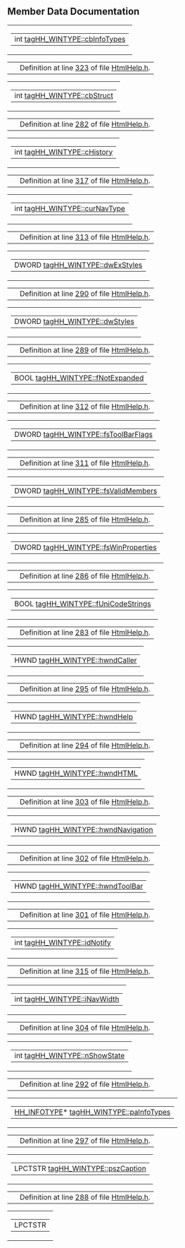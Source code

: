 ## Member Data Documentation

<span id="584385714caf652a3ab5be96b8f8afb6" class="anchor"></span>

<table class="mdTable" data-cellpadding="2" data-cellspacing="0">
<colgroup>
<col style="width: 100%" />
</colgroup>
<tbody>
<tr>
<td class="mdRow"><table data-cellpadding="0" data-cellspacing="0" data-border="0">
<tbody>
<tr>
<td class="md" data-nowrap="" data-valign="top">int <a href="structtagHH__WINTYPE.md#584385714caf652a3ab5be96b8f8afb6" class="el">tagHH_WINTYPE::cbInfoTypes</a></td>
</tr>
</tbody>
</table></td>
</tr>
</tbody>
</table>

|  |  |
|----|----|
|   | Definition at line <a href="HtmlHelp_8h-source.md#l00323" class="el">323</a> of file <a href="HtmlHelp_8h-source.md" class="el">HtmlHelp.h</a>. |

<span id="64f7690baa7b6a065390f019141fab07" class="anchor"></span>

<table class="mdTable" data-cellpadding="2" data-cellspacing="0">
<colgroup>
<col style="width: 100%" />
</colgroup>
<tbody>
<tr>
<td class="mdRow"><table data-cellpadding="0" data-cellspacing="0" data-border="0">
<tbody>
<tr>
<td class="md" data-nowrap="" data-valign="top">int <a href="structtagHH__WINTYPE.md#64f7690baa7b6a065390f019141fab07" class="el">tagHH_WINTYPE::cbStruct</a></td>
</tr>
</tbody>
</table></td>
</tr>
</tbody>
</table>

|  |  |
|----|----|
|   | Definition at line <a href="HtmlHelp_8h-source.md#l00282" class="el">282</a> of file <a href="HtmlHelp_8h-source.md" class="el">HtmlHelp.h</a>. |

<span id="5579d994c41c1d2a1dfd1884c4b95785" class="anchor"></span>

<table class="mdTable" data-cellpadding="2" data-cellspacing="0">
<colgroup>
<col style="width: 100%" />
</colgroup>
<tbody>
<tr>
<td class="mdRow"><table data-cellpadding="0" data-cellspacing="0" data-border="0">
<tbody>
<tr>
<td class="md" data-nowrap="" data-valign="top">int <a href="structtagHH__WINTYPE.md#5579d994c41c1d2a1dfd1884c4b95785" class="el">tagHH_WINTYPE::cHistory</a></td>
</tr>
</tbody>
</table></td>
</tr>
</tbody>
</table>

|  |  |
|----|----|
|   | Definition at line <a href="HtmlHelp_8h-source.md#l00317" class="el">317</a> of file <a href="HtmlHelp_8h-source.md" class="el">HtmlHelp.h</a>. |

<span id="afe3a06a93dfdaf76c1ae3c400243065" class="anchor"></span>

<table class="mdTable" data-cellpadding="2" data-cellspacing="0">
<colgroup>
<col style="width: 100%" />
</colgroup>
<tbody>
<tr>
<td class="mdRow"><table data-cellpadding="0" data-cellspacing="0" data-border="0">
<tbody>
<tr>
<td class="md" data-nowrap="" data-valign="top">int <a href="structtagHH__WINTYPE.md#afe3a06a93dfdaf76c1ae3c400243065" class="el">tagHH_WINTYPE::curNavType</a></td>
</tr>
</tbody>
</table></td>
</tr>
</tbody>
</table>

|  |  |
|----|----|
|   | Definition at line <a href="HtmlHelp_8h-source.md#l00313" class="el">313</a> of file <a href="HtmlHelp_8h-source.md" class="el">HtmlHelp.h</a>. |

<span id="a3af26af61accc0dfab4172c2ddd82ea" class="anchor"></span>

<table class="mdTable" data-cellpadding="2" data-cellspacing="0">
<colgroup>
<col style="width: 100%" />
</colgroup>
<tbody>
<tr>
<td class="mdRow"><table data-cellpadding="0" data-cellspacing="0" data-border="0">
<tbody>
<tr>
<td class="md" data-nowrap="" data-valign="top">DWORD <a href="structtagHH__WINTYPE.md#a3af26af61accc0dfab4172c2ddd82ea" class="el">tagHH_WINTYPE::dwExStyles</a></td>
</tr>
</tbody>
</table></td>
</tr>
</tbody>
</table>

|  |  |
|----|----|
|   | Definition at line <a href="HtmlHelp_8h-source.md#l00290" class="el">290</a> of file <a href="HtmlHelp_8h-source.md" class="el">HtmlHelp.h</a>. |

<span id="1b064c835854e2dd6c8b31d700197ddc" class="anchor"></span>

<table class="mdTable" data-cellpadding="2" data-cellspacing="0">
<colgroup>
<col style="width: 100%" />
</colgroup>
<tbody>
<tr>
<td class="mdRow"><table data-cellpadding="0" data-cellspacing="0" data-border="0">
<tbody>
<tr>
<td class="md" data-nowrap="" data-valign="top">DWORD <a href="structtagHH__WINTYPE.md#1b064c835854e2dd6c8b31d700197ddc" class="el">tagHH_WINTYPE::dwStyles</a></td>
</tr>
</tbody>
</table></td>
</tr>
</tbody>
</table>

|  |  |
|----|----|
|   | Definition at line <a href="HtmlHelp_8h-source.md#l00289" class="el">289</a> of file <a href="HtmlHelp_8h-source.md" class="el">HtmlHelp.h</a>. |

<span id="ddb0cf8e79254799b95e258a0e4789c5" class="anchor"></span>

<table class="mdTable" data-cellpadding="2" data-cellspacing="0">
<colgroup>
<col style="width: 100%" />
</colgroup>
<tbody>
<tr>
<td class="mdRow"><table data-cellpadding="0" data-cellspacing="0" data-border="0">
<tbody>
<tr>
<td class="md" data-nowrap="" data-valign="top">BOOL <a href="structtagHH__WINTYPE.md#ddb0cf8e79254799b95e258a0e4789c5" class="el">tagHH_WINTYPE::fNotExpanded</a></td>
</tr>
</tbody>
</table></td>
</tr>
</tbody>
</table>

|  |  |
|----|----|
|   | Definition at line <a href="HtmlHelp_8h-source.md#l00312" class="el">312</a> of file <a href="HtmlHelp_8h-source.md" class="el">HtmlHelp.h</a>. |

<span id="e3001cbbd2b58af1203e0ac2c34437f8" class="anchor"></span>

<table class="mdTable" data-cellpadding="2" data-cellspacing="0">
<colgroup>
<col style="width: 100%" />
</colgroup>
<tbody>
<tr>
<td class="mdRow"><table data-cellpadding="0" data-cellspacing="0" data-border="0">
<tbody>
<tr>
<td class="md" data-nowrap="" data-valign="top">DWORD <a href="structtagHH__WINTYPE.md#e3001cbbd2b58af1203e0ac2c34437f8" class="el">tagHH_WINTYPE::fsToolBarFlags</a></td>
</tr>
</tbody>
</table></td>
</tr>
</tbody>
</table>

|  |  |
|----|----|
|   | Definition at line <a href="HtmlHelp_8h-source.md#l00311" class="el">311</a> of file <a href="HtmlHelp_8h-source.md" class="el">HtmlHelp.h</a>. |

<span id="32667622c211244b9153f668a6439457" class="anchor"></span>

<table class="mdTable" data-cellpadding="2" data-cellspacing="0">
<colgroup>
<col style="width: 100%" />
</colgroup>
<tbody>
<tr>
<td class="mdRow"><table data-cellpadding="0" data-cellspacing="0" data-border="0">
<tbody>
<tr>
<td class="md" data-nowrap="" data-valign="top">DWORD <a href="structtagHH__WINTYPE.md#32667622c211244b9153f668a6439457" class="el">tagHH_WINTYPE::fsValidMembers</a></td>
</tr>
</tbody>
</table></td>
</tr>
</tbody>
</table>

|  |  |
|----|----|
|   | Definition at line <a href="HtmlHelp_8h-source.md#l00285" class="el">285</a> of file <a href="HtmlHelp_8h-source.md" class="el">HtmlHelp.h</a>. |

<span id="4b27c8be4017cd6b79d19784d49f0233" class="anchor"></span>

<table class="mdTable" data-cellpadding="2" data-cellspacing="0">
<colgroup>
<col style="width: 100%" />
</colgroup>
<tbody>
<tr>
<td class="mdRow"><table data-cellpadding="0" data-cellspacing="0" data-border="0">
<tbody>
<tr>
<td class="md" data-nowrap="" data-valign="top">DWORD <a href="structtagHH__WINTYPE.md#4b27c8be4017cd6b79d19784d49f0233" class="el">tagHH_WINTYPE::fsWinProperties</a></td>
</tr>
</tbody>
</table></td>
</tr>
</tbody>
</table>

|  |  |
|----|----|
|   | Definition at line <a href="HtmlHelp_8h-source.md#l00286" class="el">286</a> of file <a href="HtmlHelp_8h-source.md" class="el">HtmlHelp.h</a>. |

<span id="befcce7f3eed0e3924f42663124f5609" class="anchor"></span>

<table class="mdTable" data-cellpadding="2" data-cellspacing="0">
<colgroup>
<col style="width: 100%" />
</colgroup>
<tbody>
<tr>
<td class="mdRow"><table data-cellpadding="0" data-cellspacing="0" data-border="0">
<tbody>
<tr>
<td class="md" data-nowrap="" data-valign="top">BOOL <a href="structtagHH__WINTYPE.md#befcce7f3eed0e3924f42663124f5609" class="el">tagHH_WINTYPE::fUniCodeStrings</a></td>
</tr>
</tbody>
</table></td>
</tr>
</tbody>
</table>

|  |  |
|----|----|
|   | Definition at line <a href="HtmlHelp_8h-source.md#l00283" class="el">283</a> of file <a href="HtmlHelp_8h-source.md" class="el">HtmlHelp.h</a>. |

<span id="dfec3788ad8a1982d80b6565331d653a" class="anchor"></span>

<table class="mdTable" data-cellpadding="2" data-cellspacing="0">
<colgroup>
<col style="width: 100%" />
</colgroup>
<tbody>
<tr>
<td class="mdRow"><table data-cellpadding="0" data-cellspacing="0" data-border="0">
<tbody>
<tr>
<td class="md" data-nowrap="" data-valign="top">HWND <a href="structtagHH__WINTYPE.md#dfec3788ad8a1982d80b6565331d653a" class="el">tagHH_WINTYPE::hwndCaller</a></td>
</tr>
</tbody>
</table></td>
</tr>
</tbody>
</table>

|  |  |
|----|----|
|   | Definition at line <a href="HtmlHelp_8h-source.md#l00295" class="el">295</a> of file <a href="HtmlHelp_8h-source.md" class="el">HtmlHelp.h</a>. |

<span id="923c311ee97d8d285f683ea485ffeb5f" class="anchor"></span>

<table class="mdTable" data-cellpadding="2" data-cellspacing="0">
<colgroup>
<col style="width: 100%" />
</colgroup>
<tbody>
<tr>
<td class="mdRow"><table data-cellpadding="0" data-cellspacing="0" data-border="0">
<tbody>
<tr>
<td class="md" data-nowrap="" data-valign="top">HWND <a href="structtagHH__WINTYPE.md#923c311ee97d8d285f683ea485ffeb5f" class="el">tagHH_WINTYPE::hwndHelp</a></td>
</tr>
</tbody>
</table></td>
</tr>
</tbody>
</table>

|  |  |
|----|----|
|   | Definition at line <a href="HtmlHelp_8h-source.md#l00294" class="el">294</a> of file <a href="HtmlHelp_8h-source.md" class="el">HtmlHelp.h</a>. |

<span id="6b52000632076dc12bffaefeef56e22f" class="anchor"></span>

<table class="mdTable" data-cellpadding="2" data-cellspacing="0">
<colgroup>
<col style="width: 100%" />
</colgroup>
<tbody>
<tr>
<td class="mdRow"><table data-cellpadding="0" data-cellspacing="0" data-border="0">
<tbody>
<tr>
<td class="md" data-nowrap="" data-valign="top">HWND <a href="structtagHH__WINTYPE.md#6b52000632076dc12bffaefeef56e22f" class="el">tagHH_WINTYPE::hwndHTML</a></td>
</tr>
</tbody>
</table></td>
</tr>
</tbody>
</table>

|  |  |
|----|----|
|   | Definition at line <a href="HtmlHelp_8h-source.md#l00303" class="el">303</a> of file <a href="HtmlHelp_8h-source.md" class="el">HtmlHelp.h</a>. |

<span id="d80b7ef1b137a7e34cf3a104f0ef5803" class="anchor"></span>

<table class="mdTable" data-cellpadding="2" data-cellspacing="0">
<colgroup>
<col style="width: 100%" />
</colgroup>
<tbody>
<tr>
<td class="mdRow"><table data-cellpadding="0" data-cellspacing="0" data-border="0">
<tbody>
<tr>
<td class="md" data-nowrap="" data-valign="top">HWND <a href="structtagHH__WINTYPE.md#d80b7ef1b137a7e34cf3a104f0ef5803" class="el">tagHH_WINTYPE::hwndNavigation</a></td>
</tr>
</tbody>
</table></td>
</tr>
</tbody>
</table>

|  |  |
|----|----|
|   | Definition at line <a href="HtmlHelp_8h-source.md#l00302" class="el">302</a> of file <a href="HtmlHelp_8h-source.md" class="el">HtmlHelp.h</a>. |

<span id="26086d718899364915caff5a286f4b15" class="anchor"></span>

<table class="mdTable" data-cellpadding="2" data-cellspacing="0">
<colgroup>
<col style="width: 100%" />
</colgroup>
<tbody>
<tr>
<td class="mdRow"><table data-cellpadding="0" data-cellspacing="0" data-border="0">
<tbody>
<tr>
<td class="md" data-nowrap="" data-valign="top">HWND <a href="structtagHH__WINTYPE.md#26086d718899364915caff5a286f4b15" class="el">tagHH_WINTYPE::hwndToolBar</a></td>
</tr>
</tbody>
</table></td>
</tr>
</tbody>
</table>

|  |  |
|----|----|
|   | Definition at line <a href="HtmlHelp_8h-source.md#l00301" class="el">301</a> of file <a href="HtmlHelp_8h-source.md" class="el">HtmlHelp.h</a>. |

<span id="2110e5e1dbdf2c1f3f9af5aee40e928c" class="anchor"></span>

<table class="mdTable" data-cellpadding="2" data-cellspacing="0">
<colgroup>
<col style="width: 100%" />
</colgroup>
<tbody>
<tr>
<td class="mdRow"><table data-cellpadding="0" data-cellspacing="0" data-border="0">
<tbody>
<tr>
<td class="md" data-nowrap="" data-valign="top">int <a href="structtagHH__WINTYPE.md#2110e5e1dbdf2c1f3f9af5aee40e928c" class="el">tagHH_WINTYPE::idNotify</a></td>
</tr>
</tbody>
</table></td>
</tr>
</tbody>
</table>

|  |  |
|----|----|
|   | Definition at line <a href="HtmlHelp_8h-source.md#l00315" class="el">315</a> of file <a href="HtmlHelp_8h-source.md" class="el">HtmlHelp.h</a>. |

<span id="e67d5c8a65c5badf87fab255306b8e32" class="anchor"></span>

<table class="mdTable" data-cellpadding="2" data-cellspacing="0">
<colgroup>
<col style="width: 100%" />
</colgroup>
<tbody>
<tr>
<td class="mdRow"><table data-cellpadding="0" data-cellspacing="0" data-border="0">
<tbody>
<tr>
<td class="md" data-nowrap="" data-valign="top">int <a href="structtagHH__WINTYPE.md#e67d5c8a65c5badf87fab255306b8e32" class="el">tagHH_WINTYPE::iNavWidth</a></td>
</tr>
</tbody>
</table></td>
</tr>
</tbody>
</table>

|  |  |
|----|----|
|   | Definition at line <a href="HtmlHelp_8h-source.md#l00304" class="el">304</a> of file <a href="HtmlHelp_8h-source.md" class="el">HtmlHelp.h</a>. |

<span id="75ef4229b8829c86934bda868621dcb2" class="anchor"></span>

<table class="mdTable" data-cellpadding="2" data-cellspacing="0">
<colgroup>
<col style="width: 100%" />
</colgroup>
<tbody>
<tr>
<td class="mdRow"><table data-cellpadding="0" data-cellspacing="0" data-border="0">
<tbody>
<tr>
<td class="md" data-nowrap="" data-valign="top">int <a href="structtagHH__WINTYPE.md#75ef4229b8829c86934bda868621dcb2" class="el">tagHH_WINTYPE::nShowState</a></td>
</tr>
</tbody>
</table></td>
</tr>
</tbody>
</table>

|  |  |
|----|----|
|   | Definition at line <a href="HtmlHelp_8h-source.md#l00292" class="el">292</a> of file <a href="HtmlHelp_8h-source.md" class="el">HtmlHelp.h</a>. |

<span id="820b8184ec1b56331cbcd5395409515a" class="anchor"></span>

<table class="mdTable" data-cellpadding="2" data-cellspacing="0">
<colgroup>
<col style="width: 100%" />
</colgroup>
<tbody>
<tr>
<td class="mdRow"><table data-cellpadding="0" data-cellspacing="0" data-border="0">
<tbody>
<tr>
<td class="md" data-nowrap="" data-valign="top"><a href="HtmlHelp_8h.md#d35c12e14876b501e2fd86f4d616a343" class="el">HH_INFOTYPE</a>* <a href="structtagHH__WINTYPE.md#820b8184ec1b56331cbcd5395409515a" class="el">tagHH_WINTYPE::paInfoTypes</a></td>
</tr>
</tbody>
</table></td>
</tr>
</tbody>
</table>

|  |  |
|----|----|
|   | Definition at line <a href="HtmlHelp_8h-source.md#l00297" class="el">297</a> of file <a href="HtmlHelp_8h-source.md" class="el">HtmlHelp.h</a>. |

<span id="c99642452ecf183cdb573274adfa401d" class="anchor"></span>

<table class="mdTable" data-cellpadding="2" data-cellspacing="0">
<colgroup>
<col style="width: 100%" />
</colgroup>
<tbody>
<tr>
<td class="mdRow"><table data-cellpadding="0" data-cellspacing="0" data-border="0">
<tbody>
<tr>
<td class="md" data-nowrap="" data-valign="top">LPCTSTR <a href="structtagHH__WINTYPE.md#c99642452ecf183cdb573274adfa401d" class="el">tagHH_WINTYPE::pszCaption</a></td>
</tr>
</tbody>
</table></td>
</tr>
</tbody>
</table>

|  |  |
|----|----|
|   | Definition at line <a href="HtmlHelp_8h-source.md#l00288" class="el">288</a> of file <a href="HtmlHelp_8h-source.md" class="el">HtmlHelp.h</a>. |

<span id="073f9461d85ae6bb41b863858b459977" class="anchor"></span>

<table class="mdTable" data-cellpadding="2" data-cellspacing="0">
<colgroup>
<col style="width: 100%" />
</colgroup>
<tbody>
<tr>
<td class="mdRow"><table data-cellpadding="0" data-cellspacing="0" data-border="0">
<tbody>
<tr>
<td class="md" data-nowrap="" data-valign="top">LPCTSTR <a href="structtagHH__WINTYPE.md#073f9461d85ae6bb41b863858b459977" class="e